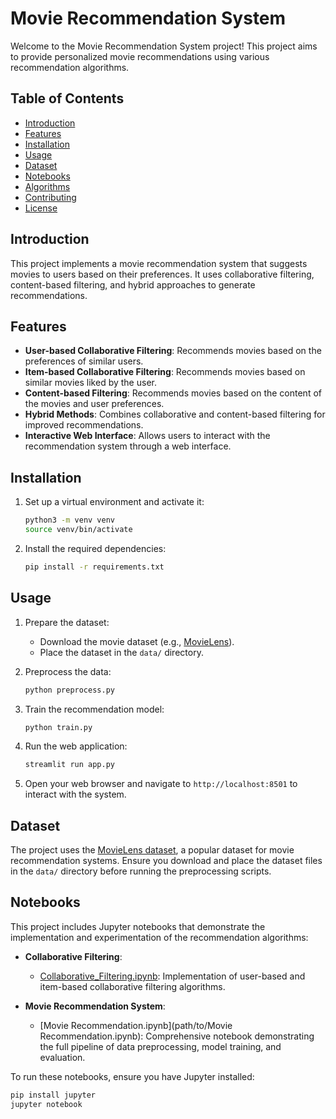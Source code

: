 # Movie Recommendation System

Welcome to the Movie Recommendation System project! This project aims to provide personalized movie recommendations using various recommendation algorithms.

## Table of Contents

- [Introduction](#introduction)
- [Features](#features)
- [Installation](#installation)
- [Usage](#usage)
- [Dataset](#dataset)
- [Notebooks](#notebooks)
- [Algorithms](#algorithms)
- [Contributing](#contributing)
- [License](#license)

## Introduction

This project implements a movie recommendation system that suggests movies to users based on their preferences. It uses collaborative filtering, content-based filtering, and hybrid approaches to generate recommendations.

## Features

- **User-based Collaborative Filtering**: Recommends movies based on the preferences of similar users.
- **Item-based Collaborative Filtering**: Recommends movies based on similar movies liked by the user.
- **Content-based Filtering**: Recommends movies based on the content of the movies and user preferences.
- **Hybrid Methods**: Combines collaborative and content-based filtering for improved recommendations.
- **Interactive Web Interface**: Allows users to interact with the recommendation system through a web interface.

## Installation

1. Set up a virtual environment and activate it:
    ```bash
    python3 -m venv venv
    source venv/bin/activate
    ```
2. Install the required dependencies:
    ```bash
    pip install -r requirements.txt
    ```

## Usage

1. Prepare the dataset:
    - Download the movie dataset (e.g., [MovieLens](https://grouplens.org/datasets/movielens/)).
    - Place the dataset in the `data/` directory.

2. Preprocess the data:
    ```bash
    python preprocess.py
    ```

3. Train the recommendation model:
    ```bash
    python train.py
    ```

4. Run the web application:
    ```bash
    streamlit run app.py
    ```

5. Open your web browser and navigate to `http://localhost:8501` to interact with the system.

## Dataset

The project uses the [MovieLens dataset](https://grouplens.org/datasets/movielens/), a popular dataset for movie recommendation systems. Ensure you download and place the dataset files in the `data/` directory before running the preprocessing scripts.

## Notebooks

This project includes Jupyter notebooks that demonstrate the implementation and experimentation of the recommendation algorithms:

- **Collaborative Filtering**:
    - [Collaborative_Filtering.ipynb](path/to/Collaborative_Filtering.ipynb): Implementation of user-based and item-based collaborative filtering algorithms.

- **Movie Recommendation System**:
    - [Movie Recommendation.ipynb](path/to/Movie Recommendation.ipynb): Comprehensive notebook demonstrating the full pipeline of data preprocessing, model training, and evaluation.

To run these notebooks, ensure you have Jupyter installed:
```bash
pip install jupyter
jupyter notebook

